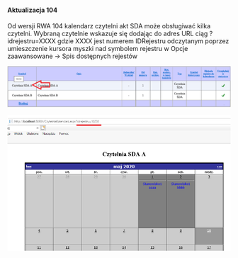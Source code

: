 #### Aktualizacja 104

####
Od wersji RWA 104  kalendarz czytelni akt SDA może obsługiwać kilka czytelni. Wybraną czytelnie wskazuje się dodając do 
adres URL ciąg ?idrejestru=XXXX gdzie XXXX jest numerem IDRejestru odczytanym poprzez umieszczenie kursora myszki nad
symbolem rejestru w Opcje zaawansowane -> Spis dostępnych rejestów

![faq1](images/104.1.png)

![faq1](images/104.2.png)


